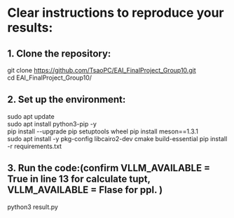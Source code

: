 # Clear instructions to reproduce your results:

## 1. Clone the repository:
git clone https://github.com/TsaoPC/EAI_FinalProject_Group10.git   
cd EAI_FinalProject_Group10/  

## 2. Set up the environment:
sudo apt update  
sudo apt install python3-pip -y  
pip install --upgrade pip setuptools wheel
pip install meson==1.3.1  
sudo apt install -y pkg-config libcairo2-dev cmake build-essential
pip install -r requirements.txt  
 
## 3. Run the code:(confirm VLLM_AVAILABLE = True in line 13 for calculate tupt, VLLM_AVAILABLE = Flase for ppl. )   
python3 result.py  
